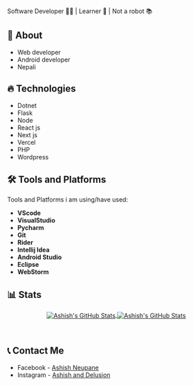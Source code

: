 Software Developer 👨‍💻 | Learner 📖 | Not a robot 📚
<br>

## 🤷 About

- Web developer
- Android developer
- Nepali

## 🔥 Technologies

- Dotnet
- Flask
- Node
- React js
- Next js
- Vercel
- PHP
- Wordpress

## 🛠️ Tools and Platforms
Tools and Platforms i am using/have used:
 - **VScode**
 - **VisualStudio**
 - **Pycharm**
 - **Git**
 - **Rider**
 - **Intellij Idea**
 - **Android Studio**
 - **Eclipse**
 - **WebStorm**

## 📊 Stats
<p align="center">
 
 <a href="https://github.com/unicodist">
   <img align="center" src="https://github-readme-stats.vercel.app/api/top-langs/?locale=np&username=unicodist&show_icons=true&langs_count=5&layout=pie&theme=dark&hide_border=false&" alt="Ashish's GitHub Stats"/>
 </a>
 
 <a href="https://github.com/unicodist">
  <img align="center" src="https://github-readme-stats.vercel.app/api?locale=np&username=unicodist&show_icons=true&include_all_commits=true&hide=contribs&theme=dark&count_private=true&line_height=48" alt="Ashish's GitHub Stats" />
 </a>
 
</p>

<br/>

## 📞 Contact Me
- Facebook - [Ashish Neupane](https://www.facebook.com/unicodist157/)
- Instagram - [Ashish and Delusion](https://www.instagram.com/ashish_and_delusion/)
